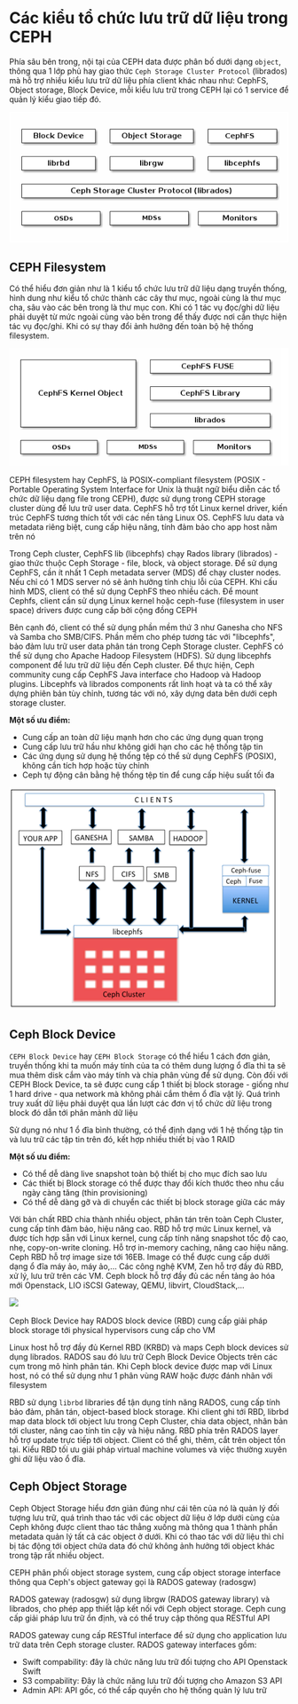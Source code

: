 # Các kiểu tổ chức lưu trữ dữ liệu trong CEPH

Phía sâu bên trong, nội tại của CEPH data được phân bố dưới dạng ```object```, thông qua 1 lớp phủ hay giao thức ```Ceph Storage Cluster Protocol``` (librados) mà hỗ trợ nhiều kiểu lưu trữ dữ liệu phía client khác nhau như: CephFS, Object storage, Block Device, mỗi kiểu lưu trữ trong CEPH lại có 1 service để quản lý kiểu giao tiếp đó.

![](./images/CEPH_1.png)

## CEPH Filesystem

Có thể hiểu đơn giản như là 1 kiểu tổ chức lưu trữ dữ liệu dạng truyền thống, hình dung như kiểu tổ chức thành các cây thư mục, ngoài cùng là thư mục cha, sâu vào các bên trong là thư mục con. Khi có 1 tác vụ đọc/ghi dữ liệu phải duyệt từ mức ngoài cùng vào bên trong để thấy được nơi cần thực hiện tác vụ đọc/ghi. Khi có sự thay đổi ảnh hưởng đến toàn bộ hệ thống filesystem.

![](./images/CEPH_2.png)

CEPH filesystem hay CephFS, là POSIX-compliant filesystem (POSIX - Portable Operating System Interface for Unix là thuật ngữ biểu diễn các tổ chức dữ liệu dạng file trong CEPH), được sử dụng trong CEPH storage cluster dùng để lưu trữ user data. CephFS hỗ trợ tốt Linux kernel driver, kiến trúc CephFS tương thích tốt với các nền tảng Linux OS. CephFS lưu data và metadata riêng biệt, cung cấp hiệu năng, tính đảm bảo cho app host nằm trên nó

Trong Ceph cluster, CephFS lib (libcephfs) chạy Rados library (librados) - giao thức thuộc Ceph Storage - file, block, và object storage. Để sử dụng CephFS, cần ít nhất 1 Ceph metadata server (MDS) để chạy cluster nodes. Nếu chỉ có 1 MDS server nó sẽ ảnh hưởng tính chịu lỗi của CEPH. Khi cấu hình MDS, client có thể sử dụng CephFS theo nhiều cách. Để mount Cephfs, client cần sử dụng Linux kernel hoặc ceph-fuse (filesystem in user space) drivers được cung cấp bởi cộng đồng CEPH

Bên cạnh đó, client có thể sử dụng phần mềm thứ 3 như Ganesha cho NFS và Samba cho SMB/CIFS. Phần mềm cho phép tương tác với "libcephfs", bảo đảm lưu trữ user data phân tán trong Ceph Storage cluster. CephFS có thể sử dụng cho Apache Hadoop Filesystem (HDFS). Sử dụng libcephfs component để lưu trữ dữ liệu đến Ceph cluster. Để thực hiện, Ceph community cung cấp CephFS Java interface cho Hadoop và Hadoop plugins. Libcephfs và librados components rất linh hoạt và ta có thể xây dựng phiên bản tùy chỉnh, tương tác với nó, xây dựng data bên dưới ceph storage cluster.

**Một số ưu điểm:**
- Cung cấp an toàn dữ liệu mạnh hơn cho các ứng dụng quan trọng
- Cung cấp lưu trữ hầu như không giới hạn cho các hệ thống tập tin
- Các ứng dụng sử dụng hệ thống tệp có thể sử dụng CephFS (POSIX), không cần tích hợp hoặc tùy chỉnh
- Ceph tự động cân bằng hệ thống tệp tin để cung cấp hiệu suất tối đa

![](./images/CEPH_3.png)

## Ceph Block Device

```CEPH Block Device``` hay ```CEPH Block Storage``` có thể hiểu 1 cách đơn giản, truyền thống khi ta muốn máy tính của ta có thêm dung lượng ổ đĩa thì ta sẽ mua thêm disk cắm vào máy tính và chia phân vùng để sử dụng. Còn đối với CEPH Block Device, ta sẽ được cung cấp 1 thiết bị block storage - giống như 1 hard drive - qua network mà không phải cắm thêm ổ đĩa vật lý. Quá trình truy xuất dữ liệu phải duyệt qua lần lượt các đơn vị tổ chức dữ liệu trong block đó dẫn tới phân mảnh dữ liệu

Sử dụng nó như 1 ổ đĩa bình thường, có thể định dạng với 1 hệ thống tập tin và lưu trữ các tập tin trên đó, kết hợp nhiều thiết bị vào 1 RAID

**Một số ưu điểm:**
- Có thể dễ dàng live snapshot toàn bộ thiết bị cho mục đích sao lưu
- Các thiết bị Block storage có thể được thay đổi kích thước theo nhu cầu ngày càng tăng (thin provisioning)
- Có thể dễ dàng gỡ và di chuyển các thiết bị block storage giữa các máy

Với bản chất RBD chia thành nhiều object, phân tán trên toàn Ceph Cluster, cung cấp tính đảm bảo, hiệu năng cao. RBD hỗ trợ mức Linux kernel, và được tích hợp sẵn với Linux kernel, cung cấp tính năng snapshot tốc độ cao, nhẹ, copy-on-write cloning. Hỗ trợ in-memory caching, nâng cao hiệu năng. Ceph RBD hỗ trợ image size tới 16EB. Image có thể được cung cấp dưới dạng ổ đĩa máy ảo, máy ảo,... Các công nghệ KVM, Zen hỗ trợ đầy đủ RBD, xử lý, lưu trữ trên các VM. Ceph block hỗ trợ đầy đủ các nền tảng ảo hóa mới Openstack, LIO iSCSI Gateway, QEMU, libvirt, CloudStack,...

![](./images/CEPH_4.png)

Ceph Block Device hay RADOS block device (RBD) cung cấp giải pháp block storage tới physical hypervisors cung cấp cho VM

Linux host hỗ trợ đầy đủ Kernel RBD (KRBD) và maps Ceph block devices sử dụng librados. RADOS sau đó lưu trữ Ceph Block Device Objects trên các cụm trong mô hình phân tán. Khi Ceph block device được map với Linux host, nó có thể sử dụng như 1 phân vùng RAW hoặc được đánh nhãn với filesystem

RBD sử dụng ```librbd``` libraries để tận dụng tính năng RADOS, cung cấp tính bảo đảm, phân tán, object-based block storage. Khi client ghi tới RBD, librbd map data block tới object lưu trong Ceph Cluster, chia data object, nhân bản tới cluster, nâng cao tính tin cậy và hiệu năng. RBD phía trên RADOS layer hỗ trợ update trực tiếp tới object. Client có thể ghi, thêm, cắt trên object tồn tại. Kiểu RBD tối ưu giải pháp virtual machine volumes và việc thường xuyên ghi dữ liệu vào ổ đĩa.

## Ceph Object Storage

Ceph Object Storage hiểu đơn giản đúng như cái tên của nó là quản lý đối tượng lưu trữ, quá trình thao tác với các object dữ liệu ở lớp dưới cùng của Ceph không được client thao tác thẳng xuống mà thông qua 1 thành phần metadata quản lý tất cả các object ở dưới. Khi có thao tác với dữ liệu thì chỉ bị tác động tới object chứa data đó chứ không ảnh hưởng tới object khác trong tập rất nhiều object.

CEPH phân phối object storage system, cung cấp object storage interface thông qua Ceph's object gateway gọi là RADOS gateway (radosgw)

RADOS gateway (radosgw) sử dụng librgw (RADOS gateway library) và librados, cho phép app thiết lập kết nối với Ceph object storage. Ceph cung cấp giải pháp lưu trữ ổn định, và có thể truy cập thông qua RESTful API

RADOS gateway cung cấp RESTful interface để sử dụng cho application lưu trữ data trên Ceph storage cluster. RADOS gateway interfaces gồm:
- Swift compability: đây là chức năng lưu trữ đối tượng cho API Openstack Swift
- S3 compability: Đây là chức năng lưu trữ đối tượng cho Amazon S3 API
- Admin API: API gốc, có thể cấp quyền cho hệ thống quản lý lưu trữ

